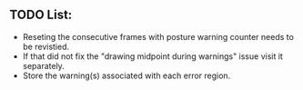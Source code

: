 ## TODO List:
- Reseting the consecutive frames with posture warning counter needs to be revistied.
- If that did not fix the "drawing midpoint during warnings" issue visit it separately.
- Store the warning(s) associated with each error region.